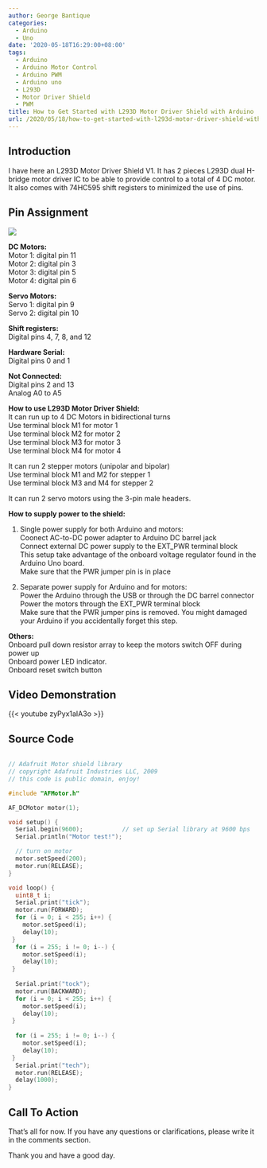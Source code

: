 ```yaml
---
author: George Bantique
categories:
  - Arduino
  - Uno
date: '2020-05-18T16:29:00+08:00'
tags:
  - Arduino
  - Arduino Motor Control
  - Arduino PWM
  - Arduino uno
  - L293D
  - Motor Driver Shield
  - PWM
title: How to Get Started with L293D Motor Driver Shield with Arduino
url: /2020/05/18/how-to-get-started-with-l293d-motor-driver-shield-with-arduino/
---
```


## **Introduction**

I have here an L293D Motor Driver Shield V1. It has 2 pieces L293D dual H-bridge motor driver IC to be able to provide control to a total of 4 DC motor. It also comes with 74HC595 shift registers to minimized the use of pins.

## **Pin Assignment**

![](/images/L293DArduinoShieldPinouts.png)

**DC Motors:**  
Motor 1: digital pin 11  
Motor 2: digital pin 3  
Motor 3: digital pin 5  
Motor 4: digital pin 6

**Servo Motors:**  
Servo 1: digital pin 9  
Servo 2: digital pin 10

**Shift registers:**  
Digital pins 4, 7, 8, and 12

**Hardware Serial:**   
Digital pins 0 and 1

**Not Connected:**  
Digital pins 2 and 13  
Analog A0 to A5

**How to use L293D Motor Driver Shield:**  
It can run up to 4 DC Motors in bidirectional turns  
Use terminal block M1 for motor 1  
Use terminal block M2 for motor 2  
Use terminal block M3 for motor 3  
Use terminal block M4 for motor 4

It can run 2 stepper motors (unipolar and bipolar)  
Use terminal block M1 and M2 for stepper 1  
Use terminal block M3 and M4 for stepper 2

It can run 2 servo motors using the 3-pin male headers.

**How to supply power to the shield:**

1. Single power supply for both Arduino and motors:  
Coonect AC-to-DC power adapter to Arduino DC barrel jack  
Connect external DC power supply to the EXT\_PWR terminal block  
This setup take advantage of the onboard voltage regulator found in the Arduino Uno board.  
Make sure that the PWR jumper pin is in place

2. Separate power supply for Arduino and for motors:  
Power the Arduino through the USB or through the DC barrel connector  
Power the motors through the EXT\_PWR terminal block  
Make sure that the PWR jumper pins is removed. You might damaged your Arduino if you accidentally forget this step.

**Others:**  
Onboard pull down resistor array to keep the motors switch OFF during power up  
Onboard power LED indicator.  
Onboard reset switch button

## **Video Demonstration**

{{< youtube zyPyx1aIA3o >}}

## **Source Code**

```cpp { lineNos="true" wrap="true" }

// Adafruit Motor shield library
// copyright Adafruit Industries LLC, 2009
// this code is public domain, enjoy!

#include "AFMotor.h"

AF_DCMotor motor(1);

void setup() {
  Serial.begin(9600);           // set up Serial library at 9600 bps
  Serial.println("Motor test!");

  // turn on motor
  motor.setSpeed(200);
  motor.run(RELEASE);
}

void loop() {
  uint8_t i;
  Serial.print("tick");
  motor.run(FORWARD);
  for (i = 0; i < 255; i++) {
    motor.setSpeed(i);  
    delay(10);
 }
  for (i = 255; i != 0; i--) {
    motor.setSpeed(i);  
    delay(10);
 }
  
  Serial.print("tock");
  motor.run(BACKWARD);
  for (i = 0; i < 255; i++) {
    motor.setSpeed(i);  
    delay(10);
 }
 
  for (i = 255; i != 0; i--) {
    motor.setSpeed(i);  
    delay(10);
 }
  Serial.print("tech");
  motor.run(RELEASE);
  delay(1000);
}
```

## **Call To Action**

That’s all for now. If you have any questions or clarifications, please write it in the comments section.

Thank you and have a good day.


